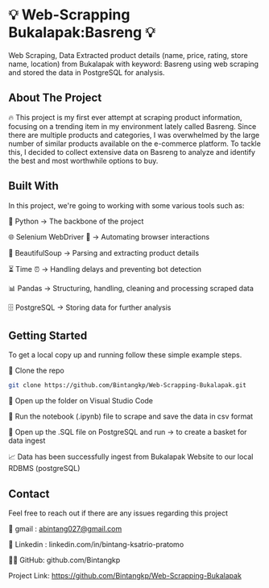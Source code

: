 # 💡 Web-Scrapping Bukalapak:Basreng 💡
Web Scraping, Data Extracted product details (name, price, rating, store name, location) from Bukalapak with keyword: Basreng using web scraping and stored the data in PostgreSQL for analysis. 

## About The Project
🔥 This project is my first ever attempt at scraping product information, focusing on a trending item in my environment lately called Basreng. Since there are multiple products and categories, I was overwhelmed by the large number of similar products available on the e-commerce platform. To tackle this, I decided to collect extensive data on Basreng to analyze and identify the best and most worthwhile options to buy.


## Built With
In this project, we're going to working with some various tools such as:

🐍 Python → The backbone of the project

🌐 Selenium WebDriver 🤖 → Automating browser interactions

🍜 BeautifulSoup → Parsing and extracting product details

⏳ Time ⏰ → Handling delays and preventing bot detection

📊 Pandas → Structuring, handling, cleaning and processing scraped data

🗄️ PostgreSQL → Storing data for further analysis


## Getting Started
To get a local copy up and running follow these simple example steps. 

📡 Clone the repo
   ```sh
   git clone https://github.com/Bintangkp/Web-Scrapping-Bukalapak.git
```

🧐 Open up the folder on Visual Studio Code

🐍 Run the notebook (.ipynb) file to scrape and save the data in csv format

💾 Open up the .SQL file on PostgreSQL and run → to create a basket for data ingest

📈 Data has been successfully ingest from Bukalapak Website to our local RDBMS (postgreSQL)


## Contact

Feel free to reach out if there are any issues regarding this project

📧 gmail : abintang027@gmail.com

💼 Linkedin : linkedin.com/in/bintang-ksatrio-pratomo

👨‍💻 GitHub: github.com/Bintangkp

Project Link: https://github.com/Bintangkp/Web-Scrapping-Bukalapak
